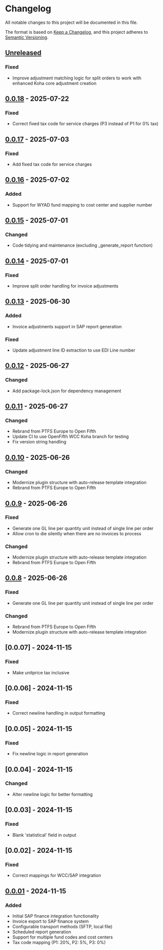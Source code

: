 # Changelog

All notable changes to this project will be documented in this file.

The format is based on [Keep a Changelog](https://keepachangelog.com/en/1.0.0/),
and this project adheres to [Semantic Versioning](https://semver.org/spec/v2.0.0.html).

## [Unreleased]

### Fixed

- Improve adjustment matching logic for split orders to work with enhanced Koha core adjustment creation

## [0.0.18] - 2025-07-22

### Fixed

- Correct fixed tax code for service charges (P3 instead of P1 for 0% tax)

## [0.0.17] - 2025-07-03

### Fixed

- Add fixed tax code for service charges

## [0.0.16] - 2025-07-02

### Added

- Support for WYAD fund mapping to cost center and supplier number

## [0.0.15] - 2025-07-01

### Changed

- Code tidying and maintenance (excluding _generate_report function)

## [0.0.14] - 2025-07-01

### Fixed

- Improve split order handling for invoice adjustments

## [0.0.13] - 2025-06-30

### Added

- Invoice adjustments support in SAP report generation

### Fixed

- Update adjustment line ID extraction to use EDI Line number

## [0.0.12] - 2025-06-27

### Changed

- Add package-lock.json for dependency management

## [0.0.11] - 2025-06-27

### Changed

- Rebrand from PTFS Europe to Open Fifth
- Update CI to use OpenFifth WCC Koha branch for testing
- Fix version string handling

## [0.0.10] - 2025-06-26

### Changed

- Modernize plugin structure with auto-release template integration
- Rebrand from PTFS Europe to Open Fifth

## [0.0.9] - 2025-06-26

### Fixed

- Generate one GL line per quantity unit instead of single line per order
- Allow cron to die silently when there are no invoices to process

### Changed

- Modernize plugin structure with auto-release template integration
- Rebrand from PTFS Europe to Open Fifth

## [0.0.8] - 2025-06-26

### Fixed

- Generate one GL line per quantity unit instead of single line per order

### Changed

- Rebrand from PTFS Europe to Open Fifth
- Modernize plugin structure with auto-release template integration

## [0.0.07] - 2024-11-15

### Fixed

- Make unitprice tax inclusive

## [0.0.06] - 2024-11-15

### Fixed

- Correct newline handling in output formatting

## [0.0.05] - 2024-11-15

### Fixed

- Fix newline logic in report generation

## [0.0.04] - 2024-11-15

### Changed

- Alter newline logic for better formatting

## [0.0.03] - 2024-11-15

### Fixed

- Blank 'statistical' field in output

## [0.0.02] - 2024-11-15

### Fixed

- Correct mappings for WCC/SAP integration

## [0.0.01] - 2024-11-15

### Added

- Initial SAP finance integration functionality
- Invoice export to SAP finance system
- Configurable transport methods (SFTP, local file)
- Scheduled report generation
- Support for multiple fund codes and cost centers
- Tax code mapping (P1: 20%, P2: 5%, P3: 0%)

[Unreleased]: https://github.com/openfifth/koha-plugin-wcc-sap/compare/v0.0.18...HEAD
[0.0.18]: https://github.com/openfifth/koha-plugin-wcc-sap/compare/v0.0.17...v0.0.18
[0.0.17]: https://github.com/openfifth/koha-plugin-wcc-sap/compare/v0.0.16...v0.0.17
[0.0.16]: https://github.com/openfifth/koha-plugin-wcc-sap/compare/v0.0.15...v0.0.16
[0.0.15]: https://github.com/openfifth/koha-plugin-wcc-sap/compare/v0.0.14...v0.0.15
[0.0.14]: https://github.com/openfifth/koha-plugin-wcc-sap/compare/v0.0.13...v0.0.14
[0.0.13]: https://github.com/openfifth/koha-plugin-wcc-sap/compare/v0.0.12...v0.0.13
[0.0.12]: https://github.com/openfifth/koha-plugin-wcc-sap/compare/v0.0.11...v0.0.12
[0.0.11]: https://github.com/openfifth/koha-plugin-wcc-sap/compare/v0.0.10...v0.0.11
[0.0.10]: https://github.com/openfifth/koha-plugin-wcc-sap/compare/v0.0.9...v0.0.10
[0.0.9]: https://github.com/openfifth/koha-plugin-wcc-sap/compare/v0.0.8...v0.0.9
[0.0.8]: https://github.com/openfifth/koha-plugin-wcc-sap/compare/v0.0.7...v0.0.8
[0.0.7]: https://github.com/openfifth/koha-plugin-wcc-sap/compare/v0.0.6...v0.0.7
[0.0.6]: https://github.com/openfifth/koha-plugin-wcc-sap/compare/v0.0.5...v0.0.6
[0.0.5]: https://github.com/openfifth/koha-plugin-wcc-sap/compare/v0.0.4...v0.0.5
[0.0.4]: https://github.com/openfifth/koha-plugin-wcc-sap/compare/v0.0.3...v0.0.4
[0.0.3]: https://github.com/openfifth/koha-plugin-wcc-sap/compare/v0.0.2...v0.0.3
[0.0.2]: https://github.com/openfifth/koha-plugin-wcc-sap/compare/v0.0.01...v0.0.2
[0.0.01]: https://github.com/openfifth/koha-plugin-wcc-sap/releases/tag/v0.0.01

